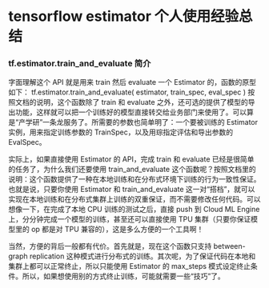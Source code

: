 # tensorflow estimator 个人使用经验总结

### tf.estimator.train_and_evaluate 简介
字面理解这个 API 就是用来 train 然后 evaluate 一个 Estimator 的，函数的原型如下：
tf.estimator.train_and_evaluate(
    estimator,
    train_spec,
    eval_spec
)
按照文档的说明，这个函数除了 train 和 evaluate 之外，还可选的提供了模型的导出功能，这样就可以把一个训练好的模型直接转交给业务部门来使用了。可以算是“产学研”一条龙服务了。所需要的参数也简单明了：一个要被训练的 Estimator 实例，用来指定训练参数的 TrainSpec，以及用琮指定评估和导出参数的 EvalSpec。

实际上，如果直接使用 Estimator 的 API，完成 train 和 evaluate 已经是很简单的任务了，为什么我们还要使用 train_and_evaluate 这个函数呢？按照文档里的说明：这个函数提供了一种在本地训练和在分布式环境下训练的行为一致性保证。也就是说，只要你使用 Estimator 和 train_and_evaluate 这一对“搭档”，就可以实现在本地训练和在分布式集群上训练的双重保证，而不需要修改任何代码。可以想像一下，在完成了本地 CPU 训练的测试之后，直接 push 到 Cloud ML Engine 上，分分钟完成一个模型的训练，甚至还可以直接使用 TPU 集群（只要你保证模型里的 op 都是对 TPU 兼容的），这是多么方便的一个工具啊！

当然，方便的背后一般都有代价。首先就是，现在这个函数只支持 between-graph replication 这种模式进行分布式的训练。其次呢，为了保证代码在本地和集群上都可以正常终止，所以只能使用 Estimator 的 max_steps 模式设定终止条件。所以，如果想使用别的方式终止训练，可能就需要一些“技巧”了。
